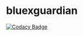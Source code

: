 # bluexguardian
[![Codacy Badge](https://app.codacy.com/project/badge/Grade/e4ed871e274a4762b7e78ce764e106b6)](https://www.codacy.com/manual/blue-1ms/bluesite?utm_source=github.com&amp;utm_medium=referral&amp;utm_content=blue-1ms/bluesite&amp;utm_campaign=Badge_Grade)
